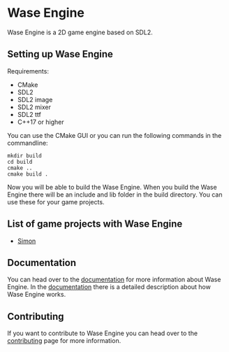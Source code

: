 # Wase Engine

Wase Engine is a 2D game engine based on SDL2.


## Setting up Wase Engine

Requirements:

 - CMake
 - SDL2
 - SDL2 image
 - SDL2 mixer
 - SDL2 ttf
 - C++17 or higher

You can use the CMake GUI or you can run the following commands in the commandline:
```
mkdir build
cd build
cmake ..
cmake build .
```

Now you will be able to build the Wase Engine. When you build the Wase Engine there will be an include and lib folder in the build directory. You can use these for your game projects.

## List of game projects with Wase Engine
 - [Simon](https://github.com/JelleVos1/simon)

## Documentation
You can head over to the [documentation](https://github.com/JelleVos1/sdl-game-engine/blob/master/documentation.md) for more information about Wase Engine. In the [documentation](https://github.com/JelleVos1/sdl-game-engine/blob/master/documentation.md) there is a detailed description about how Wase Engine works.

## Contributing
If you want to contribute to Wase Engine you can head over to the [contributing](https://github.com/JelleVos1/sdl-game-engine/blob/master/CONTRIBUTING.md) page for more information.
